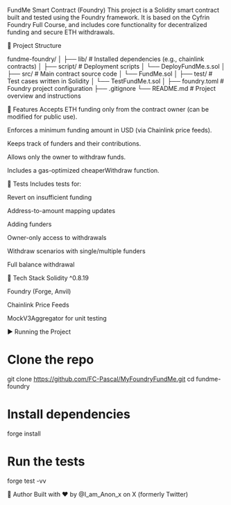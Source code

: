 FundMe Smart Contract (Foundry)
This project is a Solidity smart contract built and tested using the Foundry framework. It is based on the Cyfrin Foundry Full Course, and includes core functionality for decentralized funding and secure ETH withdrawals.

📁 Project Structure

fundme-foundry/
│
├── lib/                            # Installed dependencies (e.g., chainlink contracts)
│
├── script/                         # Deployment scripts
│   └── DeployFundMe.s.sol
│
├── src/                            # Main contract source code
│   └── FundMe.sol
│
├── test/                           # Test cases written in Solidity
│   └── TestFundMe.t.sol
│
├── foundry.toml                    # Foundry project configuration
├── .gitignore
└── README.md                       # Project overview and instructions

📜 Features
Accepts ETH funding only from the contract owner (can be modified for public use).

Enforces a minimum funding amount in USD (via Chainlink price feeds).

Keeps track of funders and their contributions.

Allows only the owner to withdraw funds.

Includes a gas-optimized cheaperWithdraw function.

🧪 Tests
Includes tests for:

Revert on insufficient funding

Address-to-amount mapping updates

Adding funders

Owner-only access to withdrawals

Withdraw scenarios with single/multiple funders

Full balance withdrawal

🔧 Tech Stack
Solidity ^0.8.19

Foundry (Forge, Anvil)

Chainlink Price Feeds

MockV3Aggregator for unit testing

▶️ Running the Project
# Clone the repo
git clone https://github.com/FC-Pascal/MyFoundryFundMe.git
cd fundme-foundry

# Install dependencies
forge install

# Run the tests
forge test -vv

👤 Author
Built with ❤️ by @I_am_Anon_x on X (formerly Twitter)

